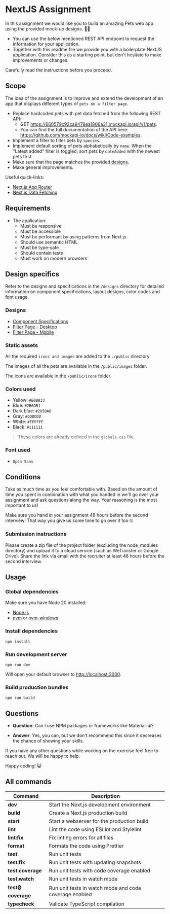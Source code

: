 # NextJS Assignment

In this assignment we would like you to build an amazing Pets web app using the provided mock-up designs. 🧑‍🏭

- You can use the below mentioned REST API endpoint to request the information for your application.
- Together with this readme file we provide you with a boilerplate NextJS application. Consider this as a starting point, but don't hesitate to make improvements or changes.

Carefully read the instructions before you proceed.

## Scope

The idea of the assignment is to improve and extend the development of an app that displays different types of `pets on a filter page`.

- Replace hardcoded pets with pet data fetched from the following REST API:
  - GET https://660579c92ca9478ea1806a31.mockapi.io/api/v1/pets.
  - You can find the full documentation of the API here: https://github.com/mockapi-io/docs/wiki/Code-examples.
- Implement a filter to filter pets by `species`.
- Implement default sorting of pets alphabetically by `name`. When the "Latest added" filter is toggled, sort pets by `dateAdded` with the newest pets first.
- Make sure that the page matches the provided [designs](#design-specifics).
- Make general improvements.

Useful quick-links:

- [Next.js App Router](https://nextjs.org/docs/app)
- [Next.js Data Fetching](https://nextjs.org/docs/app/building-your-application/data-fetching/fetching-caching-and-revalidating)

## Requirements

- The application:
  - Must be responsive
  - Must be accessible
  - Must be performant by using patterns from Next.js
  - Should use semantic HTML
  - Must be type-safe
  - Should contain tests
  - Must work on modern browsers

## Design specifics

Refer to the designs and specifications in the `/designs` directory for detailed information on component specifications, layout designs, color codes and font usage.

### Designs

- [Component Specifications](./designs/Components.png)
- [Filter Page - Desktop](./designs/Desktop_overview.png)
- [Filter Page - Mobile](./designs/Mobile_overview.png)

### Static assets

All the required `icons and images` are added to the `./public` directory

The images of all the pets are available in the `/public/images` folder.

The icons are available in the `/public/icons` folder.

### Colors used

- Yellow: `#E0B833`
- Blue: `#2B6DB1`
- Dark blue: `#285DAB`
- Gray: `#DDDDDD`
- White: `#FFFFFF`
- Black: `#111111`

> These colors are already defined in the `globals.css` file.

### Font used

- `Open Sans`

## Conditions

Take as much time as you feel comfortable with. Based on the amount of time you spent in combination with what you handed in we'll go over your assignment and ask questions along the way. Your reasoning is the most important to us!

Make sure you hand in your assignment 48 hours before the second interview! That way you give us some time to go over it too 🤓

### Submission instructions

Please create a zip file of the project folder (excluding the node_modules directory) and upload it to a cloud service (such as WeTransfer or Google Drive). Share the link via email with the recruiter at least 48 hours before the second interview.

## Usage

### Global dependencies

Make sure you have Node 20 installed:

- [Node.js](https://nodejs.org/)
- [nvm](https://github.com/nvm-sh/nvm) or [nvm-windows](https://github.com/coreybutler/nvm-windows)

### Install dependencies

```
npm install
```

### Run development server

```
npm run dev
```

Will open your default browser to [http://localhost:3000](http://localhost:3000).

### Build production bundles

```
npm run build
```

## Questions

- **Question**: Can I use NPM packages or frameworks like Material-ui?

- **Answer**: Yes, you can, but we don't recommend this since it decreases the chance of showing your skills.

If you have any other questions while working on the exercise feel free to reach out. We will be happy to help.

Happy coding! 😺

## All commands

| Command                 | Description                                            |
| ----------------------- | ------------------------------------------------------ |
| **dev**                 | Start the Next.js development environment              |
| **build**               | Create a Next.js production build                      |
| **start**               | Start a webserver for the production build             |
| **lint**                | Lint the code using ESLint and Stylelint               |
| **lint:fix**            | Fix linting errors for all files                       |
| **format**              | Formats the code using Prettier                        |
| **test**                | Run unit tests                                         |
| **test:fix**            | Run unit tests with updating snapshots                 |
| **test:coverage**       | Run unit tests with code coverage enabled              |
| **test:watch**          | Run unit tests in watch mode                           |
| **test:watch:coverage** | Run unit tests in watch mode and code coverage enabled |
| **typecheck**           | Validate TypeScript compilation                        |

